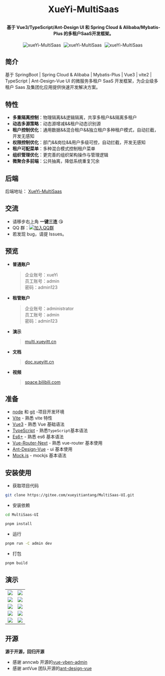 <h1 align="center" style="margin: 30px 0 30px; font-weight: bold;">XueYi-MultiSaas</h1>
<h4 align="center">基于 Vue3/TypeScript/Ant-Design UI 和 Spring Cloud & Alibaba/Mybatis-Plus 的多租户SaaS开发框架。</h4>
<p align="center">
    <a style="margin-right: 5px">
       <img src="https://img.shields.io/badge/XueYi--MultiSaas-v2.1.3-brightgreen" alt="xueYi-MultiSaas">
    </a>
    <a style="margin-right: 5px">
       <img src="https://gitee.com/xueyitiantang/XueYi-MultiSaas/badge/star.svg?theme=dark" alt="xueYi-MultiSaas">
    </a>
    <a style="margin-right: 5px">
       <img src="https://gitee.com/xueyitiantang/XueYi-MultiSaas/badge/fork.svg?theme=dark" alt="xueYi-MultiSaas">
    </a>
</p>

## 简介

基于 SpringBoot | Spring Cloud & Alibaba | Mybatis-Plus | Vue3 | vite2 | TypeScript | Ant-Design-Vue UI 的微服务多租户 SaaS 开发框架，为企业级多租户 Saas 及集团化应用提供快速开发解决方案。

## 特性

- **多重隔离控制**：物理隔离&&逻辑隔离，共享多租户&&隔离多租户
- **动态多源策略**：动态源增减&&租户动态识别源
- **租户控制优化**：通用数据&&混合租户&&独立租户多种租户模式，自动拦截，开发无感知
- **权限控制优化**：部门&&岗位&&用户多级可控，自动拦截，开发无感知
- **租户可配菜单**：多种混合模式控制租户菜单
- **组织管理优化**：更完善的组织架构操作与管理逻辑
- **微聚合多前端**：公共抽离，降低系统重复冗余

## 后端

后端地址： [XueYi-MultiSaas](https://gitee.com/xueyitiantang/XueYi-MultiSaas)

## 交流

- 请移步右上角 **一键三连** :kissing_heart:
- QQ 群：[![加入QQ群](https://img.shields.io/badge/779343138-blue.svg)](https://jq.qq.com/?_wv=1027&k=zw11JJhj)
- 若发现 bug，请提 Issues。

## 预览

- **普通账户**

  > 企业账号：xueYi  
  > 员工账号：admin  
  > 密码：admin123

- **租管账户**

  > 企业账号：administrator  
  > 员工账号：admin  
  > 密码：admin123

- **演示**
  > [multi.xueyitt.cn](https://multi.xueyitt.cn)
- **文档**
  > [doc.xueyitt.cn](https://doc.xueyitt.cn)
- **视频**
  > [space.bilibili.com](https://space.bilibili.com/479745149)

## 准备

- [node](http://nodejs.org/) 和 [git](https://git-scm.com/) -项目开发环境
- [Vite](https://vitejs.dev/) - 熟悉 vite 特性
- [Vue3](https://v3.vuejs.org/) - 熟悉 Vue 基础语法
- [TypeScript](https://www.typescriptlang.org/) - 熟悉`TypeScript`基本语法
- [Es6+](http://es6.ruanyifeng.com/) - 熟悉 es6 基本语法
- [Vue-Router-Next](https://next.router.vuejs.org/) - 熟悉 vue-router 基本使用
- [Ant-Design-Vue](https://2x.antdv.com/docs/vue/introduce-cn/) - ui 基本使用
- [Mock.js](https://github.com/nuysoft/Mock) - mockjs 基本语法

## 安装使用

- 获取项目代码

```bash
git clone https://gitee.com/xueyitiantang/MultiSaas-UI.git
```

- 安装依赖

```bash
cd MultiSaas-UI

pnpm install

```

- 运行

```bash
pnpm run -C admin dev
```

- 打包

```bash
pnpm build
```

## 演示

<table>
    <tr>
        <td><img src="https://gitee.com/xueyitiantang/images/raw/master/1.png"/></td>
        <td><img src="https://gitee.com/xueyitiantang/images/raw/master/2.png"/></td>
    </tr>
    <tr>
        <td><img src="https://gitee.com/xueyitiantang/images/raw/master/3.png"/></td>
        <td><img src="https://gitee.com/xueyitiantang/images/raw/master/4.png"/></td>
    </tr>
    <tr>
        <td><img src="https://gitee.com/xueyitiantang/images/raw/master/5.png"/></td>
        <td><img src="https://gitee.com/xueyitiantang/images/raw/master/6.png"/></td>
    </tr>
    <tr>
        <td><img src="https://gitee.com/xueyitiantang/images/raw/master/7.png"/></td>
        <td><img src="https://gitee.com/xueyitiantang/images/raw/master/8.png"/></td>
    </tr>
    <tr>
        <td><img src="https://gitee.com/xueyitiantang/images/raw/master/9.png"/></td>
        <td><img src="https://gitee.com/xueyitiantang/images/raw/master/10.png"/></td>
    </tr>
</table>

## 开源

**源于开源，回归开源**

- 感谢 anncwb 开源的[vue-vben-admin](https://github.com/vbenjs/vue-vben-admin)
- 感谢 antVue 团队开源的[ant-design-vue](https://github.com/vueComponent/ant-design-vue/)
